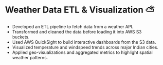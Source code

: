# Weather Data ETL & Visualization ⛅️
- Developed an ETL pipeline to fetch data from a weather API.
- Transformed and cleaned the data before loading it into AWS S3 buckets.
- Used AWS QuickSight to build interactive dashboards from the S3 data.
- Visualized temperature and windspeed trends across major Indian cities.
- Applied geo-visualizations and aggregated metrics to highlight spatial weather patterns.
